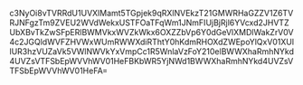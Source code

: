 c3NyOi8vTVRRdU1UVXlMamt5TGpjek9qRXlNVEkzT21GMWRHaGZZV1Z6TVRJNFgzTm9ZVEU2WVdWekxUSTFOaTFqWm1JNmFIUjBjRjl6YVcxd2JHVTZUbXBvTkZwSFpERlBWMVkxWVZkWkx6OXZZbVp6Y0dGeVlXMDlWakZrV0V4c2JGQldWVFZHVWxWUmRWWXdiRThtY0hKdmRHOXdZWEpoYlQxV01XUllUR3hzVUZaVk5VWlNWVkYxVmpCc1R5WnlaVzFoY210elBWWXhaRmhNYkd4UVZsVTFSbEpWVVhWV01HeFBKbWR5YjNWd1BWWXhaRmhNYkd4UVZsVTFSbEpWVVhWV01HeFA=
